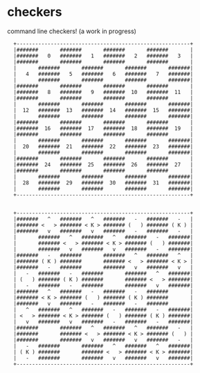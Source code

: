 checkers
========

command line checkers! (a work in progress)


      +--------------------------------------------------------+
      |#######       #######       #######       #######       |
      |#######   0   #######   1   #######   2   #######   3   |
      |#######       #######       #######       #######       |
      |       #######       #######       #######       #######|
      |   4   #######   5   #######   6   #######   7   #######|
      |       #######       #######       #######       #######|
      |#######       #######       #######       #######       |
      |#######   8   #######   9   #######  10   #######  11   |
      |#######       #######       #######       #######       |
      |       #######       #######       #######       #######|
      |  12   #######  13   #######  14   #######  15   #######|
      |       #######       #######       #######       #######|
      |#######       #######       #######       #######       |
      |#######  16   #######  17   #######  18   #######  19   |
      |#######       #######       #######       #######       |
      |       #######       #######       #######       #######|
      |  20   #######  21   #######  22   #######  23   #######|
      |       #######       #######       #######       #######|
      |#######       #######       #######       #######       |
      |#######  24   #######  25   #######  26   #######  27   |
      |#######       #######       #######       #######       |
      |       #######       #######       #######       #######|
      |  28   #######  29   #######  30   #######  31   #######|
      |       #######       #######       #######       #######|
      +--------------------------------------------------------+
  
 
      +--------------------------------------------------------+
      |#######   ^   #######   ^   #######   -   #######   -   |
      |####### <   > ####### < K > ####### (   ) ####### ( K ) |
      |#######   v   #######   v   #######   -   #######   -   |
      |       #######   ^   #######   ^   #######   -   #######|
      |       ####### <   > ####### < K > ####### (   ) #######|
      |       #######   v   #######   v   #######   -   #######|
      |#######   -   #######       #######   ^   #######   ^   |
      |####### ( K ) #######       ####### <   > ####### < K > |
      |#######   -   #######       #######   v   #######   v   |
      |   -   #######   -   #######       #######   ^   #######|
      | (   ) ####### ( K ) #######       ####### <   > #######|
      |   -   #######   -   #######       #######   v   #######|
      |#######   ^   #######   -   #######   -   #######       |
      |####### < K > ####### (   ) ####### ( K ) #######       |
      |#######   v   #######   -   #######   -   #######       |
      |   ^   #######   ^   #######   -   #######   -   #######|
      | <   > ####### < K > ####### (   ) ####### ( K ) #######|
      |   v   #######   v   #######   -   #######   -   #######|
      |#######       #######   ^   #######   ^   #######   -   |
      |#######       ####### <   > ####### < K > ####### (   ) |
      |#######       #######   v   #######   v   #######   -   |
      |   -   #######       #######   ^   #######   ^   #######|
      | ( K ) #######       ####### <   > ####### < K > #######|
      |   -   #######       #######   v   #######   v   #######|
      +--------------------------------------------------------+

